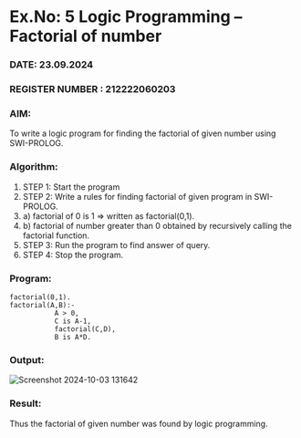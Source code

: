 # Ex.No: 5   Logic Programming – Factorial of number   
### DATE: 23.09.2024                                                                           
### REGISTER NUMBER : 212222060203
### AIM: 
To  write  a logic program for finding the factorial of given number using SWI-PROLOG. 
### Algorithm:
1. STEP 1: Start the program
2. STEP 2:  Write a rules for finding factorial of given program in SWI-PROLOG.
3.   a)	factorial of 0 is 1 => written as factorial(0,1).
4.   b)	factorial of number greater than 0 obtained by recursively calling the factorial    function.
5. STEP 3: Run the program  to find answer of  query.
6. STEP 4: Stop the program.

### Program:
```
factorial(0,1).
factorial(A,B):-  
           A > 0, 
           C is A-1,
           factorial(C,D),
           B is A*D.
```



### Output:

![Screenshot 2024-10-03 131642](https://github.com/user-attachments/assets/f2032960-da65-4235-9d16-6ac2fd9936cd)





### Result:
Thus the factorial of given number was found by logic programming. 
